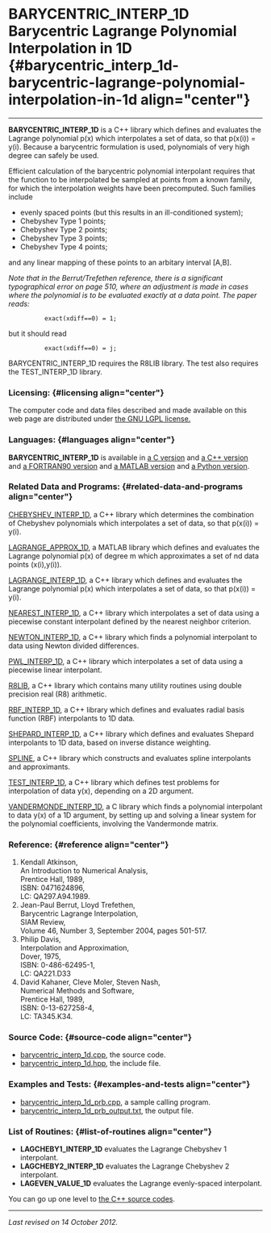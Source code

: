 BARYCENTRIC\_INTERP\_1D\
Barycentric Lagrange Polynomial Interpolation in 1D {#barycentric_interp_1d-barycentric-lagrange-polynomial-interpolation-in-1d align="center"}
===================================================

------------------------------------------------------------------------

**BARYCENTRIC\_INTERP\_1D** is a C++ library which defines and evaluates
the Lagrange polynomial p(x) which interpolates a set of data, so that
p(x(i)) = y(i). Because a barycentric formulation is used, polynomials
of very high degree can safely be used.

Efficient calculation of the barycentric polynomial interpolant requires
that the function to be interpolated be sampled at points from a known
family, for which the interpolation weights have been precomputed. Such
families include

-   evenly spaced points (but this results in an ill-conditioned
    system);
-   Chebyshev Type 1 points;
-   Chebyshev Type 2 points;
-   Chebyshev Type 3 points;
-   Chebyshev Type 4 points;

and any linear mapping of these points to an arbitary interval \[A,B\].

*Note that in the Berrut/Trefethen reference, there is a significant
typographical error on page 510, where an adjustment is made in cases
where the polynomial is to be evaluated exactly at a data point. The
paper reads:*

              exact(xdiff==0) = 1;
            

but it should read

              exact(xdiff==0) = j;
            

BARYCENTRIC\_INTERP\_1D requires the R8LIB library. The test also
requires the TEST\_INTERP\_1D library.

### Licensing: {#licensing align="center"}

The computer code and data files described and made available on this
web page are distributed under [the GNU LGPL
license.](../../txt/gnu_lgpl.txt)

### Languages: {#languages align="center"}

**BARYCENTRIC\_INTERP\_1D** is available in [a C
version](../../c_src/barycentric_interp_1d/barycentric_interp_1d.html)
and [a C++
version](../../cpp_src/barycentric_interp_1d/barycentric_interp_1d.html)
and [a FORTRAN90
version](../../f_src/barycentric_interp_1d/barycentric_interp_1d.html)
and [a MATLAB
version](../../m_src/barycentric_interp_1d/barycentric_interp_1d.html)
and [a Python
version](../../py_src/barycentric_interp_1d/barycentric_interp_1d.html).

### Related Data and Programs: {#related-data-and-programs align="center"}

[CHEBYSHEV\_INTERP\_1D](../../cpp_src/chebyshev_interp_1d/chebyshev_interp_1d.html),
a C++ library which determines the combination of Chebyshev polynomials
which interpolates a set of data, so that p(x(i)) = y(i).

[LAGRANGE\_APPROX\_1D](../../m_src/lagrange_approx_1d/lagrange_approx_1d.html),
a MATLAB library which defines and evaluates the Lagrange polynomial
p(x) of degree m which approximates a set of nd data points (x(i),y(i)).

[LAGRANGE\_INTERP\_1D](../../cpp_src/lagrange_interp_1d/lagrange_interp_1d.html),
a C++ library which defines and evaluates the Lagrange polynomial p(x)
which interpolates a set of data, so that p(x(i)) = y(i).

[NEAREST\_INTERP\_1D](../../cpp_src/nearest_interp_1d/nearest_interp_1d.html),
a C++ library which interpolates a set of data using a piecewise
constant interpolant defined by the nearest neighbor criterion.

[NEWTON\_INTERP\_1D](../../cpp_src/newton_interp_1d/newton_interp_1d.html),
a C++ library which finds a polynomial interpolant to data using Newton
divided differences.

[PWL\_INTERP\_1D](../../cpp_src/pwl_interp_1d/pwl_interp_1d.html), a C++
library which interpolates a set of data using a piecewise linear
interpolant.

[R8LIB](../../cpp_src/r8lib/r8lib.html), a C++ library which contains
many utility routines using double precision real (R8) arithmetic.

[RBF\_INTERP\_1D](../../cpp_src/rbf_interp_1d/rbf_interp_1d.html), a C++
library which defines and evaluates radial basis function (RBF)
interpolants to 1D data.

[SHEPARD\_INTERP\_1D](../../cpp_src/shepard_interp_1d/shepard_interp_1d.html),
a C++ library which defines and evaluates Shepard interpolants to 1D
data, based on inverse distance weighting.

[SPLINE](../../cpp_src/spline/spline.html), a C++ library which
constructs and evaluates spline interpolants and approximants.

[TEST\_INTERP\_1D](../../cpp_src/test_interp_1d/test_interp_1d.html), a
C++ library which defines test problems for interpolation of data y(x),
depending on a 2D argument.

[VANDERMONDE\_INTERP\_1D](../../c_src/vandermonde_interp_1d/vandermonde_interp_1d.html),
a C library which finds a polynomial interpolant to data y(x) of a 1D
argument, by setting up and solving a linear system for the polynomial
coefficients, involving the Vandermonde matrix.

### Reference: {#reference align="center"}

1.  Kendall Atkinson,\
    An Introduction to Numerical Analysis,\
    Prentice Hall, 1989,\
    ISBN: 0471624896,\
    LC: QA297.A94.1989.
2.  Jean-Paul Berrut, Lloyd Trefethen,\
    Barycentric Lagrange Interpolation,\
    SIAM Review,\
    Volume 46, Number 3, September 2004, pages 501-517.
3.  Philip Davis,\
    Interpolation and Approximation,\
    Dover, 1975,\
    ISBN: 0-486-62495-1,\
    LC: QA221.D33
4.  David Kahaner, Cleve Moler, Steven Nash,\
    Numerical Methods and Software,\
    Prentice Hall, 1989,\
    ISBN: 0-13-627258-4,\
    LC: TA345.K34.

### Source Code: {#source-code align="center"}

-   [barycentric\_interp\_1d.cpp](barycentric_interp_1d.cpp), the source
    code.
-   [barycentric\_interp\_1d.hpp](barycentric_interp_1d.hpp), the
    include file.

### Examples and Tests: {#examples-and-tests align="center"}

-   [barycentric\_interp\_1d\_prb.cpp](barycentric_interp_1d_prb.cpp), a
    sample calling program.
-   [barycentric\_interp\_1d\_prb\_output.txt](barycentric_interp_1d_prb_output.txt),
    the output file.

### List of Routines: {#list-of-routines align="center"}

-   **LAGCHEBY1\_INTERP\_1D** evaluates the Lagrange Chebyshev 1
    interpolant.
-   **LAGCHEBY2\_INTERP\_1D** evaluates the Lagrange Chebyshev 2
    interpolant.
-   **LAGEVEN\_VALUE\_1D** evaluates the Lagrange evenly-spaced
    interpolant.

You can go up one level to [the C++ source codes](../cpp_src.html).

------------------------------------------------------------------------

*Last revised on 14 October 2012.*
